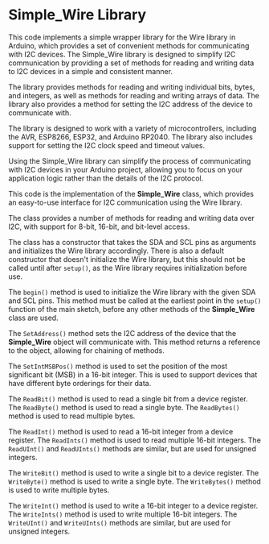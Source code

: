   <h1>Simple_Wire Library</h1>
    <p>This code implements a simple wrapper library for the Wire library in Arduino, which provides a set of convenient methods for communicating with I2C devices. The Simple_Wire library is designed to simplify I2C communication by providing a set of methods for reading and writing data to I2C devices in a simple and consistent manner.</p>
    <p>The library provides methods for reading and writing individual bits, bytes, and integers, as well as methods for reading and writing arrays of data. The library also provides a method for setting the I2C address of the device to communicate with.</p>
    <p>The library is designed to work with a variety of microcontrollers, including the AVR, ESP8266, ESP32, and Arduino RP2040. The library also includes support for setting the I2C clock speed and timeout values.</p>
    <p>Using the Simple_Wire library can simplify the process of communicating with I2C devices in your Arduino project, allowing you to focus on your application logic rather than the details of the I2C protocol.</p>
<p>This code is the implementation of the <strong>Simple_Wire</strong> class, which provides an easy-to-use interface for I2C communication using the Wire library.</p>
<p>The class provides a number of methods for reading and writing data over I2C, with support for 8-bit, 16-bit, and bit-level access.</p>
<p>The class has a constructor that takes the SDA and SCL pins as arguments and initializes the Wire library accordingly. There is also a default constructor that doesn't initialize the Wire library, but this should not be called until after <code>setup()</code>, as the Wire library requires initialization before use.</p>
<p>The <code>begin()</code> method is used to initialize the Wire library with the given SDA and SCL pins. This method must be called at the earliest point in the <code>setup()</code> function of the main sketch, before any other methods of the <strong>Simple_Wire</strong> class are used.</p>
<p>The <code>SetAddress()</code> method sets the I2C address of the device that the <strong>Simple_Wire</strong> object will communicate with. This method returns a reference to the object, allowing for chaining of methods.</p>
<p>The <code>SetIntMSBPos()</code> method is used to set the position of the most significant bit (MSB) in a 16-bit integer. This is used to support devices that have different byte orderings for their data.</p>
<p>The <code>ReadBit()</code> method is used to read a single bit from a device register. The <code>ReadByte()</code> method is used to read a single byte. The <code>ReadBytes()</code> method is used to read multiple bytes.</p>
<p>The <code>ReadInt()</code> method is used to read a 16-bit integer from a device register. The <code>ReadInts()</code> method is used to read multiple 16-bit integers. The <code>ReadUInt()</code> and <code>ReadUInts()</code> methods are similar, but are used for unsigned integers.</p>
<p>The <code>WriteBit()</code> method is used to write a single bit to a device register. The <code>WriteByte()</code> method is used to write a single byte. The <code>WriteBytes()</code> method is used to write multiple bytes.</p>
<p>The <code>WriteInt()</code> method is used to write a 16-bit integer to a device register. The <code>WriteInts()</code> method is used to write multiple 16-bit integers. The <code>WriteUInt()</code> and <code>WriteUInts()</code> methods are similar, but are used for unsigned integers.</p>
